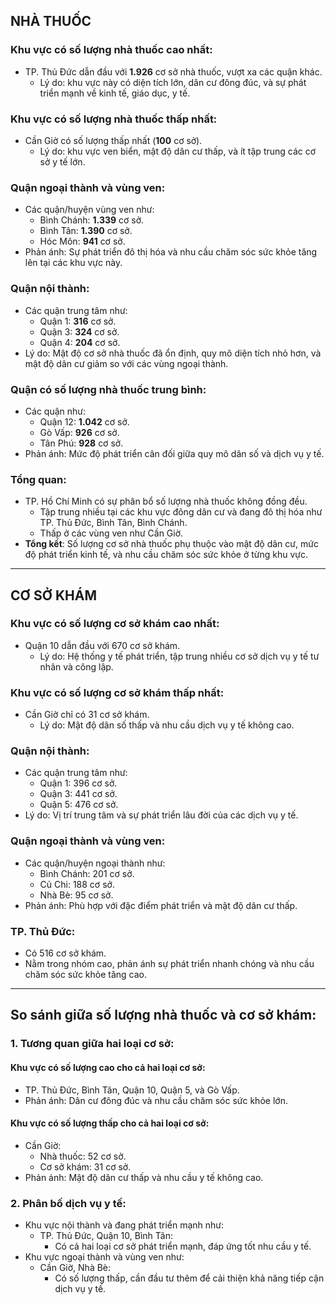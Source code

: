 ## NHÀ THUỐC

### Khu vực có số lượng nhà thuốc cao nhất:
- TP. Thủ Đức dẫn đầu với **1.926** cơ sở nhà thuốc, vượt xa các quận khác.  
  - Lý do: khu vực này có diện tích lớn, dân cư đông đúc, và sự phát triển mạnh về kinh tế, giáo dục, y tế.

### Khu vực có số lượng nhà thuốc thấp nhất:
- Cần Giờ có số lượng thấp nhất (**100** cơ sở).  
  - Lý do: khu vực ven biển, mật độ dân cư thấp, và ít tập trung các cơ sở y tế lớn.

### Quận ngoại thành và vùng ven:
- Các quận/huyện vùng ven như:  
  - Bình Chánh: **1.339** cơ sở.  
  - Bình Tân: **1.390** cơ sở.  
  - Hóc Môn: **941** cơ sở.  
- Phản ánh: Sự phát triển đô thị hóa và nhu cầu chăm sóc sức khỏe tăng lên tại các khu vực này.

### Quận nội thành:
- Các quận trung tâm như:  
  - Quận 1: **316** cơ sở.  
  - Quận 3: **324** cơ sở.  
  - Quận 4: **204** cơ sở.  
- Lý do: Mật độ cơ sở nhà thuốc đã ổn định, quy mô diện tích nhỏ hơn, và mật độ dân cư giảm so với các vùng ngoại thành.

### Quận có số lượng nhà thuốc trung bình:
- Các quận như:  
  - Quận 12: **1.042** cơ sở.  
  - Gò Vấp: **926** cơ sở.  
  - Tân Phú: **928** cơ sở.  
- Phản ánh: Mức độ phát triển cân đối giữa quy mô dân số và dịch vụ y tế.

### Tổng quan:
- TP. Hồ Chí Minh có sự phân bổ số lượng nhà thuốc không đồng đều.  
  - Tập trung nhiều tại các khu vực đông dân cư và đang đô thị hóa như TP. Thủ Đức, Bình Tân, Bình Chánh.  
  - Thấp ở các vùng ven như Cần Giờ.  
- **Tổng kết**: Số lượng cơ sở nhà thuốc phụ thuộc vào mật độ dân cư, mức độ phát triển kinh tế, và nhu cầu chăm sóc sức khỏe ở từng khu vực.

---

## CƠ SỞ KHÁM

### Khu vực có số lượng cơ sở khám cao nhất:
- Quận 10 dẫn đầu với 670 cơ sở khám.
  - Lý do: Hệ thống y tế phát triển, tập trung nhiều cơ sở dịch vụ y tế tư nhân và công lập.

### Khu vực có số lượng cơ sở khám thấp nhất:
- Cần Giờ chỉ có 31 cơ sở khám.
  - Lý do: Mật độ dân số thấp và nhu cầu dịch vụ y tế không cao.

### Quận nội thành:
- Các quận trung tâm như:
  - Quận 1: 396 cơ sở.
  - Quận 3: 441 cơ sở.
  - Quận 5: 476 cơ sở.
- Lý do: Vị trí trung tâm và sự phát triển lâu đời của các dịch vụ y tế.

### Quận ngoại thành và vùng ven:
- Các quận/huyện ngoại thành như:
  - Bình Chánh: 201 cơ sở.
  - Củ Chi: 188 cơ sở.
  - Nhà Bè: 95 cơ sở.
- Phản ánh: Phù hợp với đặc điểm phát triển và mật độ dân cư thấp.

### TP. Thủ Đức:
- Có 516 cơ sở khám.
- Nằm trong nhóm cao, phản ánh sự phát triển nhanh chóng và nhu cầu chăm sóc sức khỏe tăng cao.

---

## So sánh giữa số lượng nhà thuốc và cơ sở khám:

### 1. Tương quan giữa hai loại cơ sở:

#### Khu vực có số lượng cao cho cả hai loại cơ sở:
- TP. Thủ Đức, Bình Tân, Quận 10, Quận 5, và Gò Vấp.
- Phản ánh: Dân cư đông đúc và nhu cầu chăm sóc sức khỏe lớn.

#### Khu vực có số lượng thấp cho cả hai loại cơ sở:
- Cần Giờ:
  - Nhà thuốc: 52 cơ sở.
  - Cơ sở khám: 31 cơ sở.
- Phản ánh: Mật độ dân cư thấp và nhu cầu y tế không cao.

### 2. Phân bố dịch vụ y tế:
- Khu vực nội thành và đang phát triển mạnh như:
  - TP. Thủ Đức, Quận 10, Bình Tân:
    - Có cả hai loại cơ sở phát triển mạnh, đáp ứng tốt nhu cầu y tế.
- Khu vực ngoại thành và vùng ven như:
  - Cần Giờ, Nhà Bè:
    - Có số lượng thấp, cần đầu tư thêm để cải thiện khả năng tiếp cận dịch vụ y tế.
